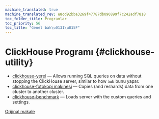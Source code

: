 ```yaml
---
machine_translated: true
machine_translated_rev: e8cd92bba3269f47787db090899f7c242adf7818
toc_folder_title: Programlar
toc_priority: 56
toc_title: "Genel bak\u0131\u015F"
---
```


# ClickHouse Programı {#clickhouse-utility}

-   [clickhouse-yerel](clickhouse-local.md) — Allows running SQL queries on data without stopping the ClickHouse server, similar to how `awk` bunu yapar.
-   [clickhouse-fotokopi makinesi](clickhouse-copier.md) — Copies (and reshards) data from one cluster to another cluster.
-   [clickhouse-benchmark](clickhouse-benchmark.md) — Loads server with the custom queries and settings.

[Orijinal makale](https://clickhouse.tech/docs/en/operations/utils/) <!--hide-->
